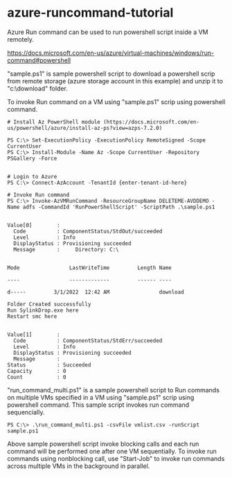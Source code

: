 # azure-runcommand-tutorial

Azure Run command can be used to run powershell script inside a VM remotely.

https://docs.microsoft.com/en-us/azure/virtual-machines/windows/run-command#powershell


"sample.ps1" is sample powershell script to download a powershell scrip from remote storage (azure storage account in this example) and unzip it to "c:\download" folder.

To invoke Run command on a VM using "sample.ps1" scrip using powershell command.

```
# Install Az PowerShell module (https://docs.microsoft.com/en-us/powershell/azure/install-az-ps?view=azps-7.2.0)

PS C:\> Set-ExecutionPolicy -ExecutionPolicy RemoteSigned -Scope CurrentUser
PS C:\> Install-Module -Name Az -Scope CurrentUser -Repository PSGallery -Force


# Login to Azure 
PS C:\> Connect-AzAccount -TenantId {enter-tenant-id-here}

# Invoke Run command
PS C:\> Invoke-AzVMRunCommand -ResourceGroupName DELETEME-AVDDEMO -Name adfs -CommandId 'RunPowerShellScript' -ScriptPath .\sample.ps1


Value[0]        :
  Code          : ComponentStatus/StdOut/succeeded
  Level         : Info
  DisplayStatus : Provisioning succeeded
  Message       :     Directory: C:\


Mode                LastWriteTime         Length Name

----                -------------         ------ ----

d-----         3/1/2022  12:42 AM                download

Folder Created successfully
Run SylinkDrop.exe here
Restart smc here


Value[1]        :
  Code          : ComponentStatus/StdErr/succeeded
  Level         : Info
  DisplayStatus : Provisioning succeeded
  Message       :
Status          : Succeeded
Capacity        : 0
Count           : 0
```

"run_command_multi.ps1" is a sample powershell script to Run commands on multiple VMs specified in a VM using "sample.ps1" scrip using powershell command. This sample script invokes run command sequencially. 
```
PS C:\> .\run_command_multi.ps1 -csvFile vmlist.csv -runScript sample.ps1

```

Above sample powershell script invoke blocking calls and each run command will be performed one after one VM sequentially. To invoke run commands using nonblocking call, use "Start-Job" to invoke run commands across multiple VMs in the background in parallel.  